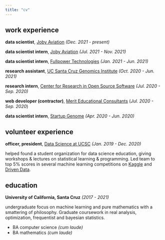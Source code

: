 ```yaml
---
title: "cv"
---
```


## work experience

**data scientist**, [Joby Aviation](https://www.jobyaviation.com/) *(Dec. 2021 - present)*

**data scientist intern**, [Joby Aviation](https://www.jobyaviation.com/) *(Jul. 2021 - Nov. 2021)*

**data scientist intern**, [Fullpower Technologies](https://www.fullpower.com/) *(Jan. 2021 - Jun. 2021)*

**research assistant**, [UC Santa Cruz Genomics Institute](https://genomics.ucsc.edu/) *(Oct. 2020 - Jun. 2021)*

**research intern**, [Center for Research in Open Source Software](https://cross.ucsc.edu/) *(Jul. 2020 - Sep. 2020)*

**web developer (contractor)**, [Merit Educational Consultants](https://meritworld.com/) (*Jul. 2020 - Sep. 2020*)

**data scientist intern**, [Startup Genome](https://startupgenome.com/) *(Apr. 2020 - Jun. 2020)*

## volunteer experience

**officer, president**, [Data Science at UCSC](https://www.datasciencesc.netlify.app) *(Jan. 2019 - Dec. 2020)*

helped found a student organization for data science education, giving workshops &
lectures on statistical learning & programming.
Led team to top 5% scores in several machine learning competitions on
[Kaggle](https://www.kaggle.com/) and [Driven Data](https://www.drivendata.org/).

## education

**University of California, Santa Cruz** *(2017 - 2021)*

undergraduate focus on machine learning and pure mathematics with a smattering of
philosophy. Graduate coursework in real analysis, optimization, frequentist and
bayesian statistics.

- BA computer science *(cum laude)*
- BA mathematics *(cum laude)*

